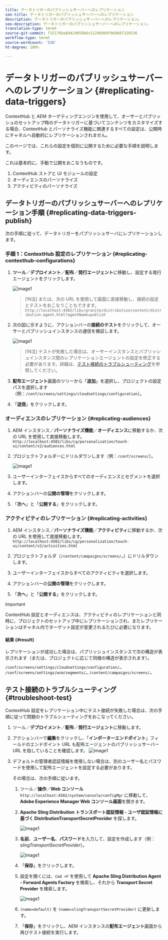 ```yaml
---
title: データトリガーのパブリッシュサーバーへのレプリケーション
seo-title: データトリガーのパブリッシュサーバーへのレプリケーション
description: データトリガーのパブリッシュサーバーへのレプリケーション。
seo-description: データトリガーのパブリッシュサーバーへのレプリケーション。
translation-type: tm+mt
source-git-commit: f25176be89424059b8c51296969f069687328536
workflow-type: tm+mt
source-wordcount: '526'
ht-degree: 100%

---
```



# データトリガーのパブリッシュサーバーへのレプリケーション {#replicating-data-triggers}

ContextHub と AEM ターゲティングエンジンを使用して、オーサーとパブリッシュのセットアップ時のデータトリガーに基づいてコンテンツをカスタマイズする場合、ContextHub とパーソナライズ機能に関連するすべての設定は、公開時にチャネルへ自動的にレプリケーションされません。

このページでは、これらの設定を個別に公開するために必要な手順を説明します。

これは基本的に、手動で公開をおこなうものです。

1. ContextHub ストアと UI モジュールの設定
1. オーディエンスのパーソナライズ
1. アクティビティのパーソナライズ

## データトリガーのパブリッシュサーバーへのレプリケーション手順 {#replicating-data-triggers-publish}

次の手順に従って、データトリガーをパブリッシュサーバにレプリケーションします。

### 手順 1：ContextHub 設定のレプリケーション {#replicating-contexthub-configurations}

1. **ツール**／**デプロイメント**／**配布**／**発行エージェント**&#x200B;に移動し、設定する発行エージェントをクリックします。

   ![image1](/help/user-guide/assets/replicating-triggers/replicating-triggers1.png)

   >[!N注]
   >または、次の URL を使用して画面に直接移動し、接続の設定とテストをおこなうこともできます。`http://localhost:4502/libs/granite/distribution/content/distribution-agent.html?agentName=publish`

1. 次の図に示すように、アクションバーの&#x200B;**接続のテスト**&#x200B;をクリックして、オーサーとパブリッシュインスタンスの通信を検証します。

   ![image1](/help/user-guide/assets/replicating-triggers/replicating-triggers2.png)

   >[!N注]
   >テストが失敗した場合は、オーサーインスタンスとパブリッシュインスタンス間のレプリケーションエージェントの設定を修正する必要があります。詳細は、[テスト接続のトラブルシューティング](/help/user-guide/replicating-data-triggers.md#troubleshoot-test)を参照してください。

1. **配布エージェント**&#x200B;画面のツリーから「**追加**」を選択し、プロジェクトの設定パスを選択します（例：`/conf/screens/settings/cloudsettings/configuration`）。

1. 「**送信**」をクリックします。

### オーディエンスのレプリケーション {#replicating-audiences}

1. AEM インスタンス／**パーソナライズ機能**／**オーディエンス**&#x200B;に移動するか、次の URL を使用して直接移動します。`http://localhost:4502/libs/cq/personalization/touch-ui/content/v2/audiences.html`

1. プロジェクトフォルダーにドリルダウンします（例：`/conf/screens/`）。

   ![image1](/help/user-guide/assets/replicating-triggers/replicating-triggers10.png)

1. ユーザーインターフェイスからすべてのオーディエンスとセグメントを選択します。

1. アクションバーの&#x200B;**公開の管理**&#x200B;をクリックします。

1. 「**次へ**」と「**公開する**」をクリックします。

### アクティビティのレプリケーション {#replicating-activities}

1. AEM インスタンス／**パーソナライズ機能**／**アクティビティ**&#x200B;に移動するか、次の URL を使用して直接移動します。`http://localhost:4502/libs/cq/personalization/touch-ui/content/v2/activities.html`

1. プロジェクトフォルダ（`/content/campaigns/screens/…`）にドリルダウンします。

1. ユーザーインターフェイスからすべてのアクティビティを選択します。

1. アクションバーの&#x200B;**公開の管理**&#x200B;をクリックします。

1. 「**次へ**」と「**公開する**」をクリックします。

>[!IMPORTANT]
>
>ContextHub 設定とオーディエンスは、アクティビティのレプリケーションと同時に、プロジェクトのセットアップ中にレプリケーションされ、またレプリケーションはチャネル内でターゲット設定が変更されるたびに必要になります。

#### 結果 {#result}

レプリケーションが成功した場合は、パブリッシュインスタンスで次の構造が表示されます（または、プロジェクトに応じて同様の構造が表示されます）。

`/conf/screens/settings/cloudsettings/configuration/…`
`/conf/screens/settings/wcm/segments/…`
`/content/campaigns/screens/…`

## テスト接続のトラブルシューティング {#troubleshoot-test}

ContextHub 設定をレプリケーション中にテスト接続が失敗した場合は、次の手順に従って問題のトラブルシューティングをおこなってください。

1. ツール／**デプロイメント**／**配布**／**発行エージェント**&#x200B;に移動します。

1. アクションバーで&#x200B;**編集**&#x200B;をクリックし、「**インポーターエンドポイント**」フィールドのエンドポイント URL も配布エージェントのパブリッシュサーバー URL を指していることを確認します。
   ![image1](/help/user-guide/assets/replicating-triggers/replicating-triggers9.png)

1. デフォルトの管理者認証情報を使用しない場合は、別のユーザー名とパスワードを使用して配布エージェントを設定する必要があります。

   その場合は、次の手順に従います。

   1. ツール／**操作**／**Web コンソール** `http://localhost:4502/system/console/configMgr` に移動して、**Adobe Experience Manager Web コンソール画面**&#x200B;を開きます。
   1. **Apache Sling Distribution トランスポート認証情報 - ユーザ認証情報に基づく DistributionTransportSecretProvider** を探します。

      ![image1](/help/user-guide/assets/replicating-triggers/replicating-triggers6.png)

   1. **名前**、**ユーザー名**、**パスワード**&#x200B;を入力して、設定を作成します（例：*slingTransportSecretProvider*）。

      ![image1](/help/user-guide/assets/replicating-triggers/replicating-triggers7.png)

   1. 「**保存**」をクリックします。
   1. 設定を開くには、`Cmd +F` を使用して **Apache Sling Distribution Agent - Forward Agents Factory** を検索し、それから **Transport Secret Provider** を検索します。

      ![image1](/help/user-guide/assets/replicating-triggers/replicating-triggers8.png)

   1. `(name=default)` を `(name=slingTransportSecretProvider)` に更新します。
   1. 「**保存**」をクリックし、AEM インスタンスの&#x200B;**配布エージェント**&#x200B;画面から再びテスト接続を実行します。

